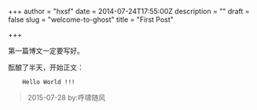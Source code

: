 +++
author = "hxsf"
date = 2014-07-24T17:55:00Z
description = ""
draft = false
slug = "welcome-to-ghost"
title = "First Post"

+++


第一篇博文一定要写好。

酝酿了半天，开始正文：

		Hello World !!!

>2015-07-28 by:呼啸随风

